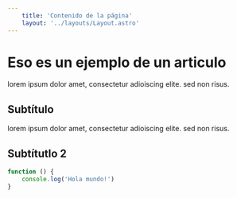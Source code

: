 ```yaml
---
    title: 'Contenido de la página'
    layout: '../layouts/Layout.astro'
---
```

# Eso es un ejemplo de un articulo

lorem ipsum dolor amet, consectetur adioiscing elite. sed non risus.

## Subtítulo

lorem ipsum dolor amet, consectetur adioiscing elite. sed non risus.

## Subtítutlo 2

```js
function () {
    console.log('Hola mundo!')
}
```